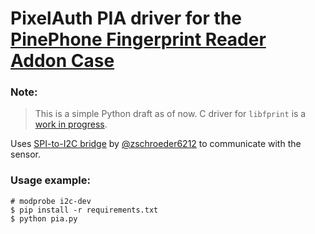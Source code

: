 # PixelAuth PIA driver for the [PinePhone Fingerprint Reader Addon Case](https://wiki.pine64.org/wiki/PinePhone_(Pro)_Add-ons#Fingerprint_Reader_Add-on)

### Note:
> This is a simple Python draft as of now.
> C driver for `libfprint` is a [work in progress](https://gitlab.freedesktop.org/libfprint/libfprint/-/issues/459).

Uses [SPI-to-I2C bridge](https://github.com/zschroeder6212/tiny-i2c-spi) by [@zschroeder6212](https://github.com/zschroeder6212) to communicate with the sensor.

### Usage example:
```shell
# modprobe i2c-dev
$ pip install -r requirements.txt
$ python pia.py
```
